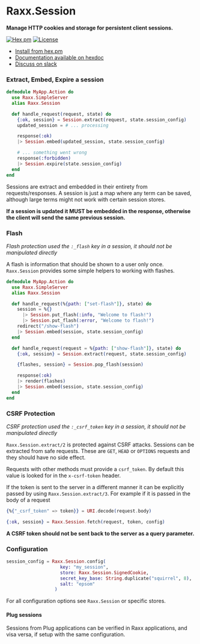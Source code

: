 # Raxx.Session

**Manage HTTP cookies and storage for persistent client sessions.**

[![Hex pm](http://img.shields.io/hexpm/v/raxx_session.svg?style=flat)](https://hex.pm/packages/raxx_session)
[![License](https://img.shields.io/badge/License-Apache%202.0-blue.svg)](LICENSE)

- [Install from hex.pm](https://hex.pm/packages/raxx_session)
- [Documentation available on hexdoc](https://hexdocs.pm/raxx_session)
- [Discuss on slack](https://elixir-lang.slack.com/messages/C56H3TBH8/)

### Extract, Embed, Expire a session

```elixir
defmodule MyApp.Action do
  use Raxx.SimpleServer
  alias Raxx.Session

  def handle_request(request, state) do
    {:ok, session} = Session.extract(request, state.session_config)
    updated_session = # ... processing

    response(:ok)
    |> Session.embed(updated_session, state.session_config)

    # ... something went wrong
    response(:forbidden)
    |> Session.expire(state.session_config)
  end
end
```

Sessions are extract and embedded in their entirety from requests/responses.
A session is just a map where any term can be saved,
although large terms might not work with certain session stores.

**If a session is updated it MUST be embedded in the response,
otherwise the client will send the same previous session.**

### Flash

*Flash protection used the `:_flash` key in a session,
it should not be manipulated directly*

A flash is information that should be shown to a user only once.
`Raxx.Session` provides some simple helpers to working with flashes.

```elixir
defmodule MyApp.Action do
  use Raxx.SimpleServer
  alias Raxx.Session

  def handle_request(%{path: ["set-flash"]}, state) do
    session = %{}
      |> Session.put_flash(:info, "Welcome to flash!")
      |> Session.put_flash(:error, "Welcome to flash!")
    redirect("/show-flash")
    |> Session.embed(session, state.session_config)
  end

  def handle_request(request = %{path: ["show-flash"]}, state) do
    {:ok, session} = Session.extract(request, state.session_config)

    {flashes, session} = Session.pop_flash(session)

    response(:ok)
    |> render(flashes)
    |> Session.embed(session, state.session_config)
  end
end
```

### CSRF Protection

*CSRF protection used the `:_csrf_token` key in a session,
it should not be manipulated directly*

`Raxx.Session.extract/2` is protected against CSRF attacks.
Sessions can be extracted from safe requests.
These are `GET`, `HEAD` or `OPTIONS` requests and they should have no side effect.

Requests with other methods must provide a `csrf_token`.
By default this value is looked for in the `x-csrf-token` header.

If the token is sent to the server in a different manner it can be explicitly passed by using `Raxx.Session.extract/3`.
For example if it is passed in the body of a request

```elixir
{%{"_csrf_token" => token}} = URI.decode(request.body)

{:ok, session} = Raxx.Session.fetch(request, token, config)
```

**A CSRF token should not be sent back to the server as a query parameter.**

### Configuration

```elixir
session_config = Raxx.Session.config(
                    key: "my_session",
                    store: Raxx.Session.SignedCookie,
                    secret_key_base: String.duplicate("squirrel", 8),
                    salt: "epsom"
                  )
```

For all configuration options see `Raxx.Session` or specific stores.

#### Plug sessions

Sessions from Plug applications can be verified in Raxx applications, and visa versa,
if setup with the same configuration.
